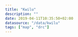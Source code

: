 ```yaml
---
title: "Kwilu"
description: ""
date: 2019-04-11T10:35:50+02:00
datasource: "/data/kwilu"
tags: ["map", "drc"]
---
```


